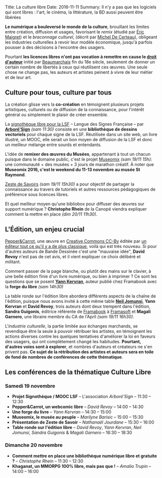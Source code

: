 Title: La culture libre
Date: 2016-11-11
Summary: Il n'y a pas que les logiciels qui sont libres : l'art, le cinéma, la littérature, la BD aussi peuvent être libérées


**Le numérique a bouleversé le monde de la culture**, brouillant les limites entre création, diffusion et usages, favorisant le *remix* (étudié par [Éric Maigret](https://fr.wikipedia.org/wiki/%C3%89ric_Mac%C3%A9)) et le *braconnage culturel*, (décrit par [Michel De Certeau](https://fr.wikipedia.org/wiki/Michel_de_Certeau)), obligeant les industries culturelles à revoir leur modèle économique, jusqu'à parfois pousser à des décisions à l'encontre des usagers.

Pourtant **les licences libres n'ont pas vocation à remettre en cause le [droit d'auteur](https://fr.wikipedia.org/wiki/Droit_d%27auteur)** initié par [Beaumarchais](https://fr.wikipedia.org/wiki/Pierre-Augustin_Caron_de_Beaumarchais) fin du 18e siècle, seulement de donner un certain nombre de libertés à ceux qui réutilisent ces œuvres. Une seule chose ne change pas, les auteurs et artistes peinent à vivre de leur métier et de leur art.

## Culture pour tous, culture par tous

La création glisse vers la **co-création** en témoignent plusieurs projets artistiques, culturels ou de diffusion de la connaissance, pour l'intérêt général ou simplement le plaisir de créer ensemble.

La [signothèque libre pour la LSF](http://signotheque.arboresign.org/) – Langue des Signes Française – par **[Arboré'Sign]()** *(sam 11:30)* consiste en une **bibliothèque de dessins vectoriels** pour chaque signe de la LSF. Réutilisée dans un site web, un livre illustré, un MOOC, elle serait un bon moyen de diffusion de la LSF et donc un meilleur mélange entre sourds et entendants.

L'idée de **remixer des œuvres du Musées**, appartenant à tout un chacun puisque dans le domaine public, c'est le projet [Museomix](http://www.museomix.org/) *(sam 19/11 15h)*: une communauté + des musées + 3 jours de marathon créatif. À noter que **Museomix 2016, c'est le weekend du 11-13 novembre au musée St Raymond**.

[Zeste de Savoirs](https://zestedesavoir.com/) *(sam 19/11 15h30)* a pour objectif de partager la connaissance au travers de tutoriels et autres ressources pédagogiques de préférence sous licences libres.

Et quel meilleur moyen qu'une bibliobox pour diffuser des œuvres sur support numérique ? **Christophe Rhein** de la Canopé viendra expliquer comment la mettre en place *(dim 20/11 11h30)*.

## L'Édition, un enjeu crucial

[Pepper&Carrot](http://www.peppercarrot.com/fr/static3/webcomics), une œuvre en [Creative Commons CC-By](https://creativecommons.org/licenses/by/3.0/fr/) éditée par [un éditeur tout ce qu'il y a de plus classique](), voilà qui est très nouveau. Si pour d'autres auteurs de Bande Dessinée c'est une "mauvaise idée", **David Revoy** n'est pas de cet avis, et il vient expliquer ce choix délibéré et militant.

Comment passer de la page blanche, ou plutôt des mains sur le clavier, à une belle édition finie d'un livre numérique, ou bien à imprimer ? Ce sont les questions que se posent [**Yann Kervran**](http://www.kervran.org/), auteur publié chez Framabook avec la **forge du libre** *(sam 14h30)*

La table ronde sur l'édition libre abordera différents aspects de la chaîne de l'édition, puisque nous avons invité à cette même table [**Neil Jomunsi**](http://page42.org/), **Yann Kervran** et **David Revoy**, trois auteurs dont deux trempent dans l'édition, **Sandra Guigonis**, éditrice référente de [Framabook](http://framabook.org/) à [Framasoft](http://framasoft.net/) et **Magali Garnero**, une libraire membre du CA de l'April *(sam 19/11 16h30)*.

L'*industrie culturelle*, la partie limitée aux échanges marchands, se revendique être la seule à pouvoir rétribuer les artistes, en témoignent les actions diverses contre les quelques tentatives d'améliorer la loi en faveurs des usagers, qui ont complètement changé les habitudes. **Pourtant, d'autres voies sont à explorer**, et nombres d'auteurs et créateurs ne s'en privent pas. **Ce sujet de la rétribution des artistes et auteurs sera en toile de fond de nombres de conférences de cette thématique**.


## Les conférences de la thématique **Culture Libre**

### Samedi 19 novembre

* **Projet Signothèque / MOOC LSF** – L'association *Arboré'Sign* – 11:30 – 12:30
* **Pepper&Carrot, un webcomic libre** – *David Revoy* – 14:00 – 14:30
* **Une forge du livre** – *Yann Kervran* – 14:30 – 15:00
* **Museomix, le musée au peuple** – *Marilyne Barisic* – 15:00 – 15:30
* **Présentation de Zeste de Savoir** – *Nathanaël Jourdane* – 15:30 – 16:00
* **Table ronde sur l'édition libre** – *David Revoy*, *Yann Kervran*, *Neil Jomunsi*, *Sandra Guigonis* & *Magali Garnero* – 16:30 – 18:30

### Dimanche 20 novembre

* **Comment mettre en place une bibliothèque numérique libre et gratuite ?** – *Christophe Rhein* – 11:30 – 12:30
* **Khaganat, un MMORPG 100% libre, mais pas que !** – *Amalia Trupin* – 14:00 – 16:00
